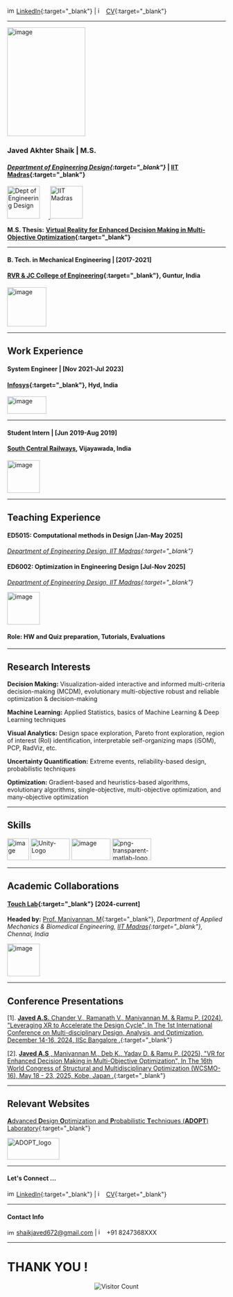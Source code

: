 <img src="https://github.com/deepanshuIITM/Homepage/assets/137225940/6a0113b8-6857-4571-b00f-fb4f2edc00c6" alt="image" width="17" height="15"> [LinkedIn](https://www.linkedin.com/in/javed-akhter-shaik-76836320b){:target="_blank"} |
<img src="https://github.com/deepanshuIITM/Homepage/assets/137225940/bc07bd1d-a716-4b9b-888b-b975f489892f" alt="image" width="15" height="15"> [CV](https://drive.google.com/file/d/1RdhEAcJP8NWQem7dCohWF2uA2LvxS8FB/view?usp=drive_link){:target="_blank"} 

__________________________________________________________________________________________________________
       
<img src="https://github.com/user-attachments/assets/d80e7f4f-5664-4a93-bfca-d467476e8e45" alt="image" width="180" height="250">

### Javed Akhter Shaik | M.S.  
#### *[Department of Engineering Design](https://ed.iitm.ac.in/){:target="_blank"}* | **[IIT Madras](https://www.iitm.ac.in/){:target="_blank"}**

<p align="left">
  <a href="https://ed.iitm.ac.in" target="_blank">
    <img src="https://github.com/user-attachments/assets/42bad02d-792f-4f1c-85b0-8cf2a105b1bc" 
         alt="Dept of Engineering Design" width="75" height="75" style="margin-right:20px;"/>
  </a>
  <a href="https://www.iitm.ac.in" target="_blank">
    <img src="https://github.com/deepanshuIITM/Homepage/assets/137225940/14fda2f8-c607-4f04-8d5b-8b99291bf97c" 
         alt="IIT Madras" width="75" height="75"/>
  </a>
</p>

**M.S. Thesis:** **[Virtual Reality for Enhanced Decision Making in Multi-Objective Optimization](https://drive.google.com/file/d/1peAeJrMDAklAj-UqTs8J8MbSF8LiEjwY/view?usp=drive_link){:target="_blank"}**

_________________________________________________________________________________________________________

####   B. Tech. in Mechanical Engineering | [2017-2021]

#### [RVR & JC College of Engineering](https://rvrjcce.ac.in/){:target="_blank"}, Guntur, India

<img src="https://github.com/user-attachments/assets/17f08c13-6ad7-4e4b-9cc3-ff25ebac922b" alt="image" width="90" height="90">

_________________________________________________________________________________________________________


## Work Experience

####   System Engineer | [Nov 2021-Jul 2023]

#### [Infosys](https://www.infosys.com/){:target="_blank"}, Hyd, India

<img src="https://github.com/user-attachments/assets/5421c00f-d104-4a48-a26f-236c5a6440ba" alt="image" width="90" height="40">

_________________________________________________________________________________________________________


#### Student Intern | [Jun 2019-Aug 2019]

#### [South Central Railways](https://scr.indianrailways.gov.in/view_section.jsp?fontColor=black&backgroundColor=LIGHTSTEELBLUE&lang=0&id=0,1,291,358), Vijayawada, India


<img src="https://github.com/user-attachments/assets/96e47e66-3417-4e44-9361-5a44db6670cd" alt="image" width="75" height="75">

_________________________________________________________________________________________________________

## Teaching Experience

#### ED5015: Computational methods in Design [Jan-May 2025]

*[Department of Engineering Design, IIT Madras](https://ed.iitm.ac.in/){:target="_blank"}*

#### ED6002: Optimization in Engineering Design [Jul-Nov 2025]

*[Department of Engineering Design, IIT Madras](https://ed.iitm.ac.in/){:target="_blank"}* 

<img src="https://github.com/deepanshuIITM/Homepage/assets/137225940/14fda2f8-c607-4f04-8d5b-8b99291bf97c" alt="image" width="75" height="75">


#### Role: HW and Quiz preparation, Tutorials, Evaluations
_________________________________________________________________________________________________________


## Research Interests

**Decision Making:** Visualization-aided interactive and informed multi-criteria decision-making (MCDM), evolutionary multi-objective robust and reliable optimization & decision-making

**Machine Learning:** Applied Statistics, basics of Machine Learning & Deep Learning techniques

**Visual Analytics:** Design space exploration, Pareto front exploration, region of interest (RoI) identification, interpretable self-organizing maps (iSOM), PCP, RadViz, etc.

**Uncertainty Quantification:** Extreme events, reliability-based design, probabilistic techniques

**Optimization:** Gradient-based and heuristics-based algorithms, evolutionary algorithms, single-objective, multi-objective optimization, and many-objective optimization

_________________________________________________________________________________________________________

## Skills


<img src="https://github.com/deepanshuIITM/Homepage/assets/137225940/733ae47c-cc23-4b17-8d59-d5ce423879b7" alt="image" width="50" height="50"> 
<img width="90" height="50" alt="Unity-Logo" src="https://github.com/user-attachments/assets/e3061382-fcb3-4301-ba4d-41c322a787df" />
<img width="90" height="50" alt="image" src="https://github.com/user-attachments/assets/68d67116-7b84-4004-9981-c8189f9e6ea1" />
<img width="90" height="50" alt="png-transparent-matlab-logo" src="https://github.com/user-attachments/assets/6634c48e-4d3d-4df5-ab4f-003e4a1d1023" />


_________________________________________________________________________________________________________

## Academic Collaborations 

####   [Touch Lab](https://touchlab.iitm.ac.in/){:target="_blank"} [2024-current]

**Headed by:** [Prof. Manivannan. M](https://apm.iitm.ac.in/pages/profile-manivannanm){:target="_blank"}, *Department of Applied Mechanics & Biomedical Engineering, [IIT Madras](https://www.iitm.ac.in/){:target="_blank"}, Chennai, India* 

<img src="https://github.com/deepanshuIITM/Homepage/assets/137225940/14fda2f8-c607-4f04-8d5b-8b99291bf97c" alt="image" width="75" height="75">



_________________________________________________________________________________________________________

## Conference Presentations

[1]. [**Javed A.S.** Chander V., Ramanath V., Manivannan M. & Ramu P. (2024), "Leveraging XR to Accelerate the Design Cycle", In The 1st International Conference on Multi-disciplinary Design, Analysis, and Optimization, December 14-16, 2024, IISc Bangalore .](https://drive.google.com/file/d/1Ov-_X40LRoUYx5nn23VSQfn_gpkhaVM7/view?usp=drive_link){:target="_blank"}  

[2]. [**Javed A.S** , Manivannan M., Deb K., Yadav D. & Ramu P. (2025), "VR for Enhanced Decision Making in Multi-Objective Optimization", In The 16th World Congress of Structural and Multidisciplinary Optimization (WCSMO-16), May 18 - 23, 2025, Kobe, Japan .](https://drive.google.com/file/d/1KOcJtn7H3AM-h-gXy89lh4P1hsGVJdYi/view?usp=drive_link){:target="_blank"} 

_________________________________________________________________________________________________________

## Relevant Websites

[**A**dvanced **D**esign **O**ptimization and **P**robabilistic **T**echniques (**ADOPT**) Laboratory](https://ed.iitm.ac.in/~palramu/team.html){:target="_blank"}


<img width="120" height="50" alt="ADOPT_logo" src="https://github.com/user-attachments/assets/1e7f1117-f773-4856-a556-6b956ee56066" />

_________________________________________________________________________________________________________


#### **Let's Connect ...**
 
<img src="https://github.com/deepanshuIITM/Homepage/assets/137225940/6a0113b8-6857-4571-b00f-fb4f2edc00c6" alt="image" width="17" height="15">  [LinkedIn](https://www.linkedin.com/in/javed-akhter-shaik-76836320b){:target="_blank"} |
<img src="https://github.com/deepanshuIITM/Homepage/assets/137225940/bc07bd1d-a716-4b9b-888b-b975f489892f" alt="image" width="15" height="15">  [CV](https://drive.google.com/file/d/1RdhEAcJP8NWQem7dCohWF2uA2LvxS8FB/view?usp=drive_link){:target="_blank"} 

_________________________________________________________________________________________________________

#### Contact Info

<img src="https://github.com/deepanshuIITM/Homepage/assets/137225940/08627ae9-6841-4820-8ad8-3df2dc3fa06f" alt="image" width="17" height="13">  shaikjaved672@gmail.com |
<img src="https://github.com/deepanshuIITM/Homepage/assets/137225940/a064571d-cd59-4b38-a0f4-79a9427fb60a" alt="image" width="15" height="15">  +91 8247368XXX  

_________________________________________________________________________________________________________

# THANK YOU !

<p align="center">
  <img src="https://profile-counter.glitch.me/Javed-Akhter-Shaik/count.svg" alt="Visitor Count" />
</p>


 
